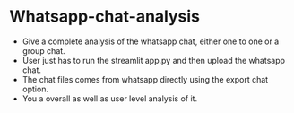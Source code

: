 # Whatsapp-chat-analysis
- Give a complete analysis of the whatsapp chat, either one to one or a group chat.
- User just has to run the streamlit app.py and then upload the whatsapp chat.
- The chat files comes from whatsapp directly using the export chat option.
- You a overall as well as user level analysis of it.
